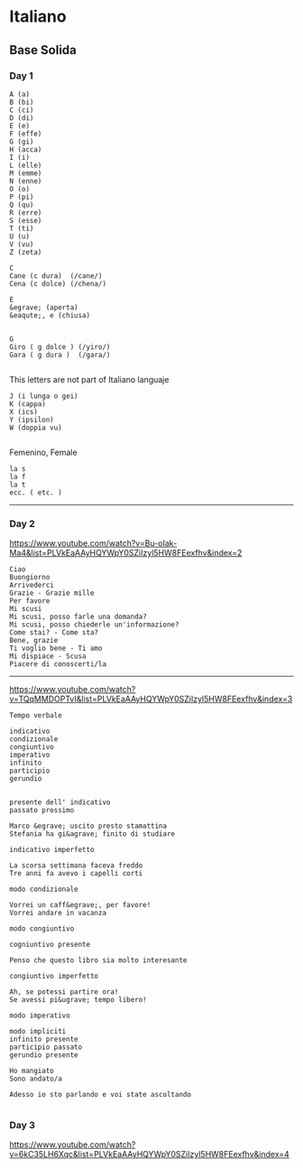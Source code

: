 # Italiano

## Base Solida

### Day 1

```
A (a)
B (bi)
C (ci)
D (di)
E (e)
F (effe)
G (gi)
H (acca)
I (i)
L (elle)
M (emme)
N (enne)
O (o)
P (pi)
Q (qu)
R (erre)
S (esse)
T (ti)
U (u)
V (vu)
Z (zeta)

```

```
C 
Cane (c dura)  (/cane/)
Cena (c dolce) (/chena/)

E
&egrave; (aperta)
&eaqute;, e (chiusa)


G
Giro ( g dolce ) (/yiro/)
Gara ( g dura )  (/gara/)


```

This letters are not part of Italiano languaje

```
J (i lunga o gei)
K (cappa)
X (ics)
Y (ipsilon)
W (doppia vu)


```

Femenino, Female
```
la s
la f
la t
ecc. ( etc. )
```
---
### Day 2

<https://www.youtube.com/watch?v=Bu-oIak-Ma4&list=PLVkEaAAyHQYWpY0SZiIzyl5HW8FEexfhv&index=2>

```
Ciao
Buongiorno
Arrivederci
Grazie - Grazie mille
Per favore
Mi scusi
Mi scusi, posso farle una domanda?
Mi scusi, posso chiederle un'informazione?
Come stai? - Come sta?
Bene, grazie
Ti voglio bene - Ti amo
Mi dispiace - Scusa
Piacere di conoscerti/la
```
---
<https://www.youtube.com/watch?v=TQqMMDOPTvI&list=PLVkEaAAyHQYWpY0SZiIzyl5HW8FEexfhv&index=3>

```
Tempo verbale

indicativo
condizionale
congiuntivo
imperativo
infinito
participio
gerundio


presente dell' indicativo
passato prossimo

Marco &egrave; uscito presto stamattina
Stefania ha gi&agrave; finito di studiare

indicativo imperfetto

La scorsa settimana faceva freddo
Tre anni fa avevo i capelli corti

modo condizionale

Vorrei un caff&egrave;, per favore!
Vorrei andare in vacanza

modo congiuntivo

cogniuntivo presente

Penso che questo libro sia molto interesante

congiuntivo imperfetto

Ah, se potessi partire ora!
Se avessi pi&ugrave; tempo libero!

modo imperativo

modo impliciti
infinito presente
participio passato
gerundio presente

Ho mangiato
Sono andato/a

Adesso io sto parlando e voi state ascoltando


```

### Day 3
<https://www.youtube.com/watch?v=6kC35LH6Xqc&list=PLVkEaAAyHQYWpY0SZiIzyl5HW8FEexfhv&index=4>
